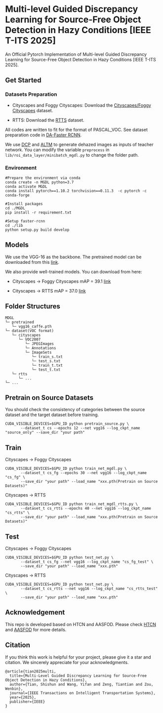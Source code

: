 # Multi-level Guided Discrepancy Learning for Source-Free Object Detection in Hazy Conditions [IEEE T-ITS 2025]
An Official Pytorch Implementation of Multi-level Guided Discrepancy Learning for Source-Free Object Detection in Hazy Conditions [IEEE T-ITS 2025].

## Get Started
### Datasets Preparation
* Cityscapes and Foggy Cityscapes: Download the [Cityscapes/Foggy Cityscapes](https://www.cityscapes-dataset.com/) dataset.

* RTTS: Download the [RTTS](https://sites.google.com/view/reside-dehaze-datasets/reside-%CE%B2) dataset.

All codes are written to fit for the format of PASCAL_VOC. See dataset preparation code in [DA-Faster RCNN](https://github.com/yuhuayc/da-faster-rcnn/tree/master/prepare_data).

We use [DCP](https://github.com/He-Zhang/image_dehaze) and [ALTM](https://github.com/26hzhang/OptimizedImageEnhance/tree/master/matlab/ALTMRetinex) to generate dehazed images as inputs of teacher network. You can modify the variable `preprocess` in `lib/roi_data_layer/minibatch_mgdl.py` to change the folder path.

### Environment
```
#Prepare the environment via conda
conda create -n MGDL python=3.7
conda activate MGDL
conda install pytorch==1.10.2 torchvision==0.11.3  -c pytorch -c conda-forge

#Install packages
cd ./MGDL
pip install -r requirement.txt

#Setup faster-rcnn
cd ./lib
python setup.py build develop
```

## Models
We use the VGG-16 as the backbone. The pretrained model can be downloaded from this [link](https://drive.google.com/file/d/1yO5zJ1-GCRz45B8idd5AwNt1mmz2aBJw/view?usp=sharing). 

We also provide well-trained models. You can download from here:

* Cityscapes -> Foggy Cityscapes mAP = 39.1 [link](https://drive.google.com/file/d/14biNYqD7N-3-j22lzZRzAjZVY2wz-vf2/view?usp=sharing)

* Cityscapes -> RTTS mAP = 37.0 [link](https://drive.google.com/file/d/1Vll7DpyKPKpe7yYds-PYuCgmKWBGzAs_/view?usp=sharing)

## Folder Structures
```
MDGL
└─ pretrained
   └─ vgg16_caffe.pth 
└─ dataset(VOC format)
   └─ cityscapes
      └─ VOC2007
         └─ JPEGImages
         └─ Annotations
         └─ ImageSets
            └─ train_s.txt
            └─ test_s.txt
            └─ train_t.txt
            └─ test_t.txt
   └─ rtts
      └─ ...
└─ ...
```

## Pretrain on Source Datasets
You should check the consistency of categories between the source dataset and the target dataset before training.
```
CUDA_VISIBLE_DEVICES=$GPU_ID python pretrain_source.py \
       --dataset_t cs --epochs 12 --net vgg16 --log_ckpt_name "source_only" --save_dir "your path"
```

## Train
Cityscapes -> Foggy Cityscapes
```
CUDA_VISIBLE_DEVICES=$GPU_ID python train_net_mgdl.py \
       --dataset_t cs_fg --epochs 30 --net vgg16 --log_ckpt_name "cs_fg" \
       --save_dir "your path" --load_name "xxx.pth(Pretrain on Source Datasets)"
```

Cityscapes -> RTTS
```
CUDA_VISIBLE_DEVICES=$GPU_ID python train_net_mgdl_rtts.py \
       --dataset_t cs_rtts --epochs 40 --net vgg16 --log_ckpt_name "cs_rtts" \
       --save_dir "your path" --load_name "xxx.pth(Pretrain on Source Datasets)"
```

## Test
Cityscapes -> Foggy Cityscapes
```
CUDA_VISIBLE_DEVICES=$GPU_ID python test_net.py \
       --dataset_t cs_fg --net vgg16 --log_ckpt_name "cs_fg_test" \
       --save_dir "your path" --load_name "xxx.pth"
```

Cityscapes -> RTTS
```
CUDA_VISIBLE_DEVICES=$GPU_ID python test_net.py \
       --dataset_t cs_rtts --net vgg16 --log_ckpt_name "cs_rtts_test" \
       --save_dir "your path" --load_name "xxx.pth"
```
## Acknowledgement
This repo is developed based on HTCN and AASFOD. Please check [HTCN](https://github.com/chaoqichen/HTCN) and [AASFOD](https://github.com/ChuQiaosong/AASFOD) for more details.

## Citation
If you think this work is helpful for your project, please give it a star and citation. We sincerely appreciate for your acknowledgments.
```
@article{tian2025multi,
  title={Multi-Level Guided Discrepancy Learning for Source-Free Object Detection in Hazy Conditions},
  author={Tian, Shishun and Wang, Yifan and Zeng, Tiantian and Zou, Wenbin},
  journal={IEEE Transactions on Intelligent Transportation Systems},
  year={2025},
  publisher={IEEE}
}
```
